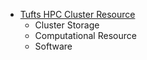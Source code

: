 - [Tufts HPC Cluster Resource](https://github.com/tuftsdatalab/Research_Technology_Bioinformatics/tree/main/workshops/hpcForLifeSciences_July2022/IntroToSlurm/Tufts_HPC_Cluster_Resource)
  - Cluster Storage
  - Computational Resource 
  - Software
